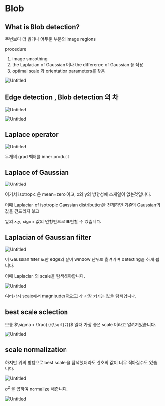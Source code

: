# Blob

## What is Blob detection?

주변보다 더 밝거나 어두운 부분의 image regions

procedure

1. image smoothing
2. the Laplacian of Gaussian 이나 the difference of Gaussian 을 적용
3. optimal scale 과 orientation parameters를 찾음

![Untitled](md_img/Blob/Untitled.png)

## Edge detection , Blob detection 의 차

![Untitled](md_img/Blob/Untitled%201.png)

![Untitled](md_img/Blob/Untitled%202.png)

## Laplace operator

![Untitled](md_img/Blob/Untitled%203.png)

두개의 grad 벡터를 inner product

## Laplace of Gaussian

![Untitled](md_img/Blob/Untitled%204.png)

여기서 isotropic 은 mean=zero 이고, x와 y의 방향성에 스케일이 없는것입니다.

이때 Laplacian of isotropic Gaussian distribution을 전개하면 기존의 Gaussian의 값을 건드리지 않고

앞의 x,y, sigma 값의 변형만으로 표현할 수 있습니다.

## Laplacian of Gaussian filter

![Untitled](md_img/Blob/Untitled%205.png)

이 Gaussian filter 또한 edge와 같이 window 단위로 옮겨가며 detecting을 하게 됩니다.

이때 Laplacian 의 scale을 탐색해야합니다.

![Untitled](md_img/Blob/Untitled%206.png)

여러가지 scale에서 magnitude(중요도)가 가장 커지는 값을 탐색합니다.

## best scale sclection

보통  $\sigma = \frac{r}{\sqrt{2}}$ 일때 가장 좋은 scale 이라고 알려져있습니다. 

![Untitled](md_img/Blob/Untitled%207.png)

## scale normalization

하지만 위의 방법으로 best scale 을 탐색했더라도 신호의 값이 너무 작아질수도 있습니다.

![Untitled](md_img/Blob/Untitled%208.png)

$\sigma^2$ 을 곱하여 normalize 해줍니다.

![Untitled](md_img/Blob/Untitled%209.png)